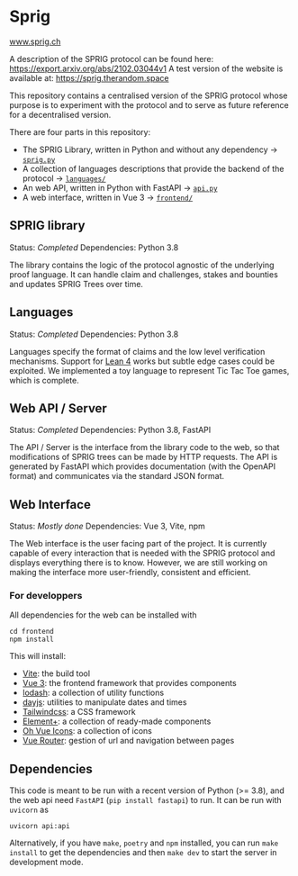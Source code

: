 # Sprig

www.sprig.ch

A description of the SPRIG protocol can be found here: https://export.arxiv.org/abs/2102.03044v1
A test version of the website is available at: https://sprig.therandom.space

This repository contains a centralised version of the SPRIG protocol
whose purpose is to experiment with the protocol
and to serve as future reference for a decentralised version.

There are four parts in this repository:
 - The SPRIG Library, written in Python and without any dependency -> [`sprig.py`](./sprig.py)
 - A collection of languages descriptions that provide the backend of the protocol -> [`languages/`](./languages)
 - An web API, written in Python with FastAPI -> [`api.py`](./api.py)
 - A web interface, written in Vue 3 -> [`frontend/`](./frontend)


## SPRIG library

Status: *Completed*
Dependencies: Python 3.8

The library contains the logic of the protocol agnostic of the underlying proof language.
It can handle claim and challenges, stakes and bounties and updates SPRIG Trees over time.

## Languages

Status: *Completed*
Dependencies: Python 3.8

Languages specify the format of claims and the low level verification mechanisms.
Support for [Lean 4](https://leanprover.github.io/) works but subtle edge cases could be exploited.
We implemented a toy language to represent Tic Tac Toe games, which is complete.

## Web API / Server

Status: *Completed*
Dependencies: Python 3.8, FastAPI

The API / Server is the interface from the library code to the web, so that modifications of SPRIG trees
can be made by HTTP requests. The API is generated by FastAPI which provides documentation (with the OpenAPI format)
and communicates via the standard JSON format.

## Web Interface

Status: *Mostly done*
Dependencies: Vue 3, Vite, npm

The Web interface is the user facing part of the project.
It is currently capable of every interaction that is needed with the SPRIG protocol
and displays everything there is to know. However, we are still working on
making the interface more user-friendly, consistent and efficient.

### For developpers

All dependencies for the web can be installed with

```shell script
cd frontend
npm install
```

This will install:
- [Vite](https://vitejs.dev/): the build tool
- [Vue 3](https://vuejs.org/): the frontend framework that provides components
- [lodash](https://lodash.com/): a collection of utility functions
- [dayjs](https://day.js.org/): utilities to manipulate dates and times
- [Tailwindcss](https://tailwindcss.com/): a CSS framework
- [Element+](element-plus.org/): a collection of ready-made components
- [Oh Vue Icons](oh-vue-icons.js.org/): a collection of icons
- [Vue Router](https://router.vuejs.org/): gestion of url and navigation between pages


## Dependencies

This code is meant to be run with a recent version of Python (>= 3.8),
and the web api need `FastAPI` (`pip install fastapi`) to run.
It can be run with `uvicorn` as
```shell script
uvicorn api:api
```

Alternatively, if you have `make`, `poetry` and `npm` installed,
you can run `make install` to get the dependencies and
then `make dev` to start the server in development mode.
